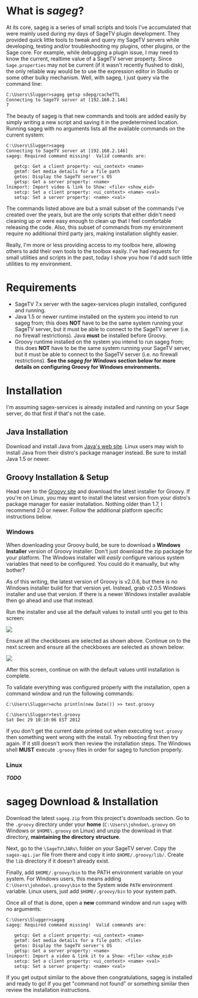 # What is _sageg_? #

At its core, sageg is a series of small scripts and tools I've accumulated that were mainly used during my days of SageTV plugin development.  They provided quick little tools to tweak and query my SageTV servers while developing, testing and/or troubleshooting my plugins, other plugins, or the Sage core.  For example, while debugging a plugin issue, I may need to know the current, realtime value of a SageTV server property.  Since `Sage.properties` may not be current (if it wasn't recently flushed to disk), the only reliable way would be to use the expression editor in Studio or some other bulky mechanism.  Well, with sageg, I just query via the command line:

```
C:\Users\Slugger>sageg getsp sdepg/cacheTTL
Connecting to SageTV server at [192.168.2.146]
7
```

The beauty of sageg is that new commands and tools are added easily by simply writing a new script and saving it in the predetermined location.  Running sageg with no arguments lists all the available commands on the current system:

```
C:\Users\Slugger>sageg
Connecting to SageTV server at [192.168.2.146]
sageg: Required command missing!  Valid commands are:

   getcp: Get a client property: <ui_context> <name>
   getmf: Get media details for a file path
   getos: Display the SageTV server's OS
   getsp: Get a server property: <name>
lnimport: Import video & link to Show: <file> <show_eid>
   setcp: Set a client property: <ui_context> <name> <val>
   setsp: Set a server property: <name> <val>
```

The commands listed above are but a small subset of the commands I've created over the years, but are the only scripts that either didn't need cleaning up or were easy enough to clean up that I feel comfortable releasing the code.  Also, this subset of commands from my environment require no additional third party jars, making installation slightly easier.

Really, I'm more or less providing access to my toolbox here, allowing others to add their own tools to the toolbox easily.  I've had requests for small utilities and scripts in the past, today I show you how I'd add such little utilities to my environment.

# Requirements #

  * SageTV 7.x server with the sagex-services plugin installed, configured and running.
  * Java 1.5 or newer runtime installed on the system you intend to run sageg from; this does **NOT** have to be the same system running your SageTV server, but it must be able to connect to the SageTV server (i.e. no firewall restrictions).  Java **must** be installed before Groovy.
  * Groovy runtime installed on the system you intend to run sageg from; this does **NOT** have to be the same system running your SageTV server, but it must be able to connect to the SageTV server (i.e. no firewall restrictions).  **See the _sageg for Windows_ section below for more details on configuring Groovy for Windows environments.**

# Installation #

I'm assuming sagex-services is already installed and running on your Sage server, do that first if that's not the case.

## Java Installation ##

Download and install Java from [Java's web site](http://www.java.com).  Linux users may wish to install Java from their distro's package manager instead.  Be sure to install Java 1.5 or newer.

## Groovy Installation & Setup ##

Head over to the [Groovy site](http://groovy.codehaus.org) and download the latest installer for Groovy.  If you're on Linux, you may want to install the latest version from your distro's package manager for easier installation.  Nothing older than 1.7, I recommend 2.0 or newer.  Follow the additional platform specific instructions below.

### Windows ###

When downloading your Groovy build, be sure to download a **Windows Installer** version of Groovy installer.  Don't just download the zip package for your platform.  The Windows installer will _easily_ configure various system variables that need to be configured.  You could do it manually, but why bother?

As of this writing, the latest version of Groovy is v2.0.6, but there is no Windows installer build for that version yet.  Instead, grab v2.0.5 Windows installer and use that version.  If there is a newer Windows installer available then go ahead and use that instead.

Run the installer and use all the default values to install until you get to this screen:

<img src='http://wiki.sagetv-addons.googlecode.com/git/sageg_imgs/groovy_inst1.png' />

Ensure all the checkboxes are selected as shown above.  Continue on to the next screen and ensure all the checkboxes are selected as shown below:

<img src='http://wiki.sagetv-addons.googlecode.com/git/sageg_imgs/groovy_install2.png' />

After this screen, continue on with the default values until installation is complete.

To validate everything was configured properly with the installation, open a command window and run the following commands:

```
C:\Users\Slugger>echo println(new Date()) >> test.groovy

C:\Users\Slugger>test.groovy
Sat Dec 29 10:10:06 EST 2012
```

If you don't get the current date printed out when executing `test.groovy` then something went wrong with the install.  Try rebooting first then try again.  If it still doesn't work then review the installation steps.  The Windows shell **MUST** execute `.groovy` files in order for sageg to function properly.

### Linux ###

_**TODO**_

# sageg Download & Installation #

Download the latest `sageg.zip` from this project's downloads section.  Go to the `.groovy` directory under your **home** (`C:\Users\johndoe\.groovy` on Windows or `$HOME\.groovy` on Linux) and unzip the download in that directory, **maintaining the directory structure**.

Next, go to the `\SageTV\JARs\` folder on your SageTV server.  Copy the `sagex-api.jar` file from there and copy it into `$HOME/.groovy/lib/`.  Create the `lib` directory if it doesn't already exist.

Finally, add `$HOME/.groovy/bin` to the PATH environment variable on your system.  For Windows users, this means adding `C:\Users\johndoe\.groovy\bin` to the System wide `PATH` environment variable.  Linux users, just add `$HOME/.groovy/bin` to your system path.

Once all of that is done, open a **new** command window and run `sageg` with no arguments:

```
C:\Users\Slugger>sageg
sageg: Required command missing!  Valid commands are:

   getcp: Get a client property: <ui_context> <name>
   getmf: Get media details for a file path: <file>
   getos: Display the SageTV server's OS
   getsp: Get a server property: <name>
lnimport: Import a video & link it to a Show: <file> <show_eid>
   setcp: Set a client property: <ui_context> <name> <val>
   setsp: Set a server property: <name> <val>
```

If you get output similar to the above then congratulations, sageg is installed and ready to go!  If you get "command not found" or something similar then review the installation instructions.